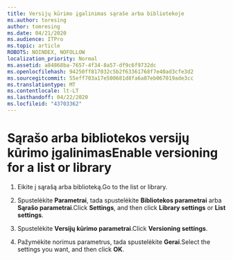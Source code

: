 ```yaml
---
title: Versijų kūrimo įgalinimas sąraše arba bibliotekoje
ms.author: toresing
author: tomresing
ms.date: 04/21/2020
ms.audience: ITPro
ms.topic: article
ROBOTS: NOINDEX, NOFOLLOW
localization_priority: Normal
ms.assetid: a84868ba-7657-4f34-8a57-df9c6f9732dc
ms.openlocfilehash: 94250ff817032c5b2f63361768f7e40ad3cfe3d2
ms.sourcegitcommit: 55eff703a17e500681d8fa6a87eb067019ade3cc
ms.translationtype: MT
ms.contentlocale: lt-LT
ms.lasthandoff: 04/22/2020
ms.locfileid: "43703362"
---
```

# <a name="enable-versioning-for-a-list-or-library"></a><span data-ttu-id="2e9a2-102">Sąrašo arba bibliotekos versijų kūrimo įgalinimas</span><span class="sxs-lookup"><span data-stu-id="2e9a2-102">Enable versioning for a list or library</span></span>

1. <span data-ttu-id="2e9a2-103">Eikite į sąrašą arba biblioteką.</span><span class="sxs-lookup"><span data-stu-id="2e9a2-103">Go to the list or library.</span></span>
    
2. <span data-ttu-id="2e9a2-104">Spustelėkite **Parametrai**, tada spustelėkite **Bibliotekos parametrai** arba **Sąrašo parametrai**.</span><span class="sxs-lookup"><span data-stu-id="2e9a2-104">Click **Settings**, and then click **Library settings** or **List settings**.</span></span>
    
3. <span data-ttu-id="2e9a2-105">Spustelėkite **Versijų kūrimo parametrai**.</span><span class="sxs-lookup"><span data-stu-id="2e9a2-105">Click **Versioning settings**.</span></span>
    
4. <span data-ttu-id="2e9a2-106">Pažymėkite norimus parametrus, tada spustelėkite **Gerai**.</span><span class="sxs-lookup"><span data-stu-id="2e9a2-106">Select the settings you want, and then click **OK**.</span></span>
    

